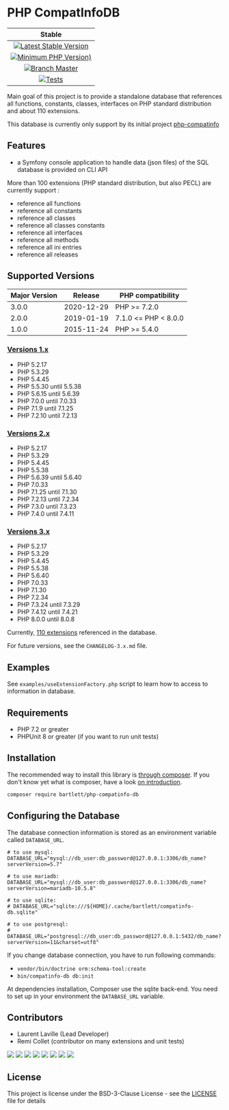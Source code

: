 # PHP CompatInfoDB

| Stable |
|:------:|
| [![Latest Stable Version](https://img.shields.io/packagist/v/bartlett/php-compatinfo-db)](https://packagist.org/packages/bartlett/php-compatinfo-db) |
| [![Minimum PHP Version)](https://img.shields.io/packagist/php-v/bartlett/php-compatinfo-db)](https://php.net/) |
| [![Branch Master](https://img.shields.io/badge/branch-master-blue)](https://github.com/llaville/php-compatinfo-db) |
| [![Tests](https://github.com/llaville/php-compatinfo-db/workflows/Tests/badge.svg)](https://github.com/llaville/php-compatinfo-db/actions) |

Main goal of this project is to provide a standalone database that references
all functions, constants, classes, interfaces on PHP standard distribution and about 110 extensions.

This database is currently only support by its initial project [php-compatinfo](https://github.com/llaville/php-compat-info)

## Features

* a Symfony console application to handle data (json files) of the SQL database is provided on CLI API

More than 100 extensions (PHP standard distribution, but also PECL) are currently support :

* reference all functions
* reference all constants
* reference all classes
* reference all classes constants
* reference all interfaces
* reference all methods
* reference all ini entries
* reference all releases

## Supported Versions

| Major Version | Release    | PHP compatibility    |
|---------------|------------|----------------------|
| 3.0.0         | 2020-12-29 | PHP >= 7.2.0         |
| 2.0.0         | 2019-01-19 | 7.1.0 <= PHP < 8.0.0 |
| 1.0.0         | 2015-11-24 | PHP >= 5.4.0         |

### [Versions 1.x](./SUPPORTED-VERSIONS_1.x.md)

* PHP 5.2.17
* PHP 5.3.29
* PHP 5.4.45
* PHP 5.5.30 until 5.5.38
* PHP 5.6.15 until 5.6.39
* PHP 7.0.0 until 7.0.33
* PHP 7.1.9 until 7.1.25
* PHP 7.2.10 until 7.2.13

### [Versions 2.x](./SUPPORTED-VERSIONS_2.x.md)

* PHP 5.2.17
* PHP 5.3.29
* PHP 5.4.45
* PHP 5.5.38
* PHP 5.6.39 until 5.6.40
* PHP 7.0.33
* PHP 7.1.25 until 7.1.30
* PHP 7.2.13 until 7.2.34
* PHP 7.3.0 until 7.3.23
* PHP 7.4.0 until 7.4.11

### [Versions 3.x](./SUPPORTED-VERSIONS.md)

* PHP 5.2.17
* PHP 5.3.29
* PHP 5.4.45
* PHP 5.5.38
* PHP 5.6.40
* PHP 7.0.33
* PHP 7.1.30
* PHP 7.2.34
* PHP 7.3.24 until 7.3.29
* PHP 7.4.12 until 7.4.21
* PHP 8.0.0 until 8.0.8

Currently, [110 extensions](./SUPPORTED-EXTENSIONS.md) referenced in the database.

For future versions, see the `CHANGELOG-3.x.md` file.

## Examples

See `examples/useExtensionFactory.php` script to learn how to access to information in database.

## Requirements

* PHP 7.2 or greater
* PHPUnit 8 or greater (if you want to run unit tests)

## Installation

The recommended way to install this library is [through composer](http://getcomposer.org).
If you don't know yet what is composer, have a look [on introduction](http://getcomposer.org/doc/00-intro.md).

```bash
composer require bartlett/php-compatinfo-db
```

## Configuring the Database

The database connection information is stored as an environment variable called `DATABASE_URL`.

```
# to use mysql:
DATABASE_URL="mysql://db_user:db_password@127.0.0.1:3306/db_name?serverVersion=5.7"

# to use mariadb:
DATABASE_URL="mysql://db_user:db_password@127.0.0.1:3306/db_name?serverVersion=mariadb-10.5.8"

# to use sqlite:
# DATABASE_URL="sqlite:///${HOME}/.cache/bartlett/compatinfo-db.sqlite"

# to use postgresql:
# DATABASE_URL="postgresql://db_user:db_password@127.0.0.1:5432/db_name?serverVersion=11&charset=utf8"
```

If you change database connection, you have to run following commands:
- `vendor/bin/doctrine orm:schema-tool:create`
- `bin/compatinfo-db db:init`

At dependencies installation, Composer use the sqlite back-end. You need to set up in your environment the `DATABASE_URL` variable.

## Contributors

* Laurent Laville (Lead Developer)
* Remi Collet (contributor on many extensions and unit tests)

[![](https://sourcerer.io/fame/llaville/llaville/php-compatinfo-db/images/0)](https://sourcerer.io/fame/llaville/llaville/php-compatinfo-db/links/0)
[![](https://sourcerer.io/fame/llaville/llaville/php-compatinfo-db/images/1)](https://sourcerer.io/fame/llaville/llaville/php-compatinfo-db/links/1)
[![](https://sourcerer.io/fame/llaville/llaville/php-compatinfo-db/images/2)](https://sourcerer.io/fame/llaville/llaville/php-compatinfo-db/links/2)
[![](https://sourcerer.io/fame/llaville/llaville/php-compatinfo-db/images/3)](https://sourcerer.io/fame/llaville/llaville/php-compatinfo-db/links/3)
[![](https://sourcerer.io/fame/llaville/llaville/php-compatinfo-db/images/4)](https://sourcerer.io/fame/llaville/llaville/php-compatinfo-db/links/4)
[![](https://sourcerer.io/fame/llaville/llaville/php-compatinfo-db/images/5)](https://sourcerer.io/fame/llaville/llaville/php-compatinfo-db/links/5)
[![](https://sourcerer.io/fame/llaville/llaville/php-compatinfo-db/images/6)](https://sourcerer.io/fame/llaville/llaville/php-compatinfo-db/links/6)
[![](https://sourcerer.io/fame/llaville/llaville/php-compatinfo-db/images/7)](https://sourcerer.io/fame/llaville/llaville/php-compatinfo-db/links/7)

## License

This project is license under the BSD-3-Clause License - see the [LICENSE](https://github.com/llaville/php-compatinfo-db/blob/master/LICENSE) file for details

